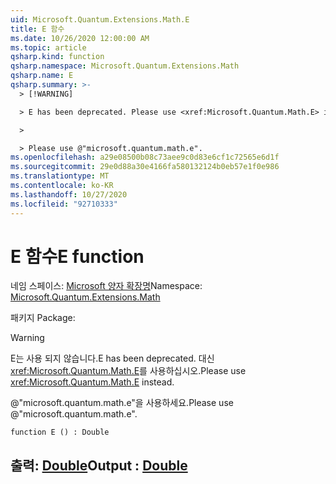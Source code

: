 ```yaml
---
uid: Microsoft.Quantum.Extensions.Math.E
title: E 함수
ms.date: 10/26/2020 12:00:00 AM
ms.topic: article
qsharp.kind: function
qsharp.namespace: Microsoft.Quantum.Extensions.Math
qsharp.name: E
qsharp.summary: >-
  > [!WARNING]

  > E has been deprecated. Please use <xref:Microsoft.Quantum.Math.E> instead.

  >

  > Please use @"microsoft.quantum.math.e".
ms.openlocfilehash: a29e08500b08c73aee9c0d83e6cf1c72565e6d1f
ms.sourcegitcommit: 29e0d88a30e4166fa580132124b0eb57e1f0e986
ms.translationtype: MT
ms.contentlocale: ko-KR
ms.lasthandoff: 10/27/2020
ms.locfileid: "92710333"
---
```

# <a name="e-function"></a><span data-ttu-id="2596b-102">E 함수</span><span class="sxs-lookup"><span data-stu-id="2596b-102">E function</span></span>

<span data-ttu-id="2596b-103">네임 스페이스: [Microsoft 양자 확장명](xref:Microsoft.Quantum.Extensions.Math)</span><span class="sxs-lookup"><span data-stu-id="2596b-103">Namespace: [Microsoft.Quantum.Extensions.Math](xref:Microsoft.Quantum.Extensions.Math)</span></span>

<span data-ttu-id="2596b-104">패키지 [](https://nuget.org/packages/)</span><span class="sxs-lookup"><span data-stu-id="2596b-104">Package: [](https://nuget.org/packages/)</span></span>


> [!WARNING]
> <span data-ttu-id="2596b-105">E는 사용 되지 않습니다.</span><span class="sxs-lookup"><span data-stu-id="2596b-105">E has been deprecated.</span></span> <span data-ttu-id="2596b-106">대신 <xref:Microsoft.Quantum.Math.E>를 사용하십시오.</span><span class="sxs-lookup"><span data-stu-id="2596b-106">Please use <xref:Microsoft.Quantum.Math.E> instead.</span></span>
>
> <span data-ttu-id="2596b-107">@"microsoft.quantum.math.e"을 사용하세요.</span><span class="sxs-lookup"><span data-stu-id="2596b-107">Please use @"microsoft.quantum.math.e".</span></span>



```qsharp
function E () : Double
```


## <a name="output--double"></a><span data-ttu-id="2596b-108">출력: [Double](xref:microsoft.quantum.lang-ref.double)</span><span class="sxs-lookup"><span data-stu-id="2596b-108">Output : [Double](xref:microsoft.quantum.lang-ref.double)</span></span>

